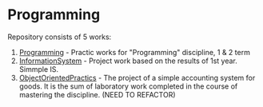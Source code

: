 # Programming

Repository consists of 5 works:
1. [Programming](src/Programming) - Practic works for "Programming" discipline, 1 & 2 term
2. [InformationSystem](src/InformationSystem) - Project work based on the results of 1st year. Simmple IS.
3. [ObjectOrientedPractics](src/ObjectOrientedPractics) - The project of a simple accounting system for goods. It is the sum of laboratory work completed in the course of mastering the discipline. (NEED TO REFACTOR)
